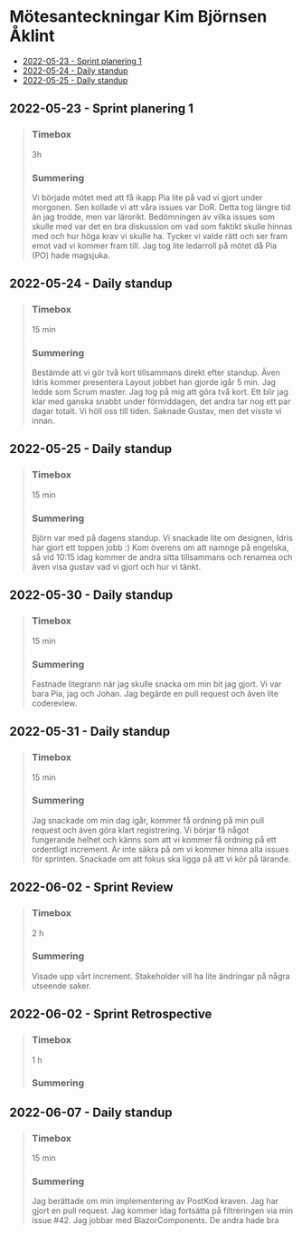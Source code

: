 # Mötesanteckningar Kim Björnsen Åklint

- [2022-05-23 - Sprint planering 1](#2022-05-23---sprint-planering-1)
- [2022-05-24 - Daily standup](#2022-05-24---daily-standup)
- [2022-05-25 - Daily standup](#2022-05-25---daily-standup)
  
## 2022-05-23 - Sprint planering 1

> ### Timebox
> 3h
> ### Summering
> Vi började mötet med att få ikapp Pia lite på vad vi gjort under morgonen. Sen kollade vi att våra issues var DoR. Detta tog längre tid än jag trodde, men var lärorikt.
> Bedömningen av vilka issues som skulle med var det en bra diskussion om vad som faktikt skulle hinnas med och hur höga krav vi skulle ha. Tycker vi valde rätt och ser fram emot vad vi kommer fram till.
> Jag tog lite ledarroll på mötet då Pia (PO) hade magsjuka.

## 2022-05-24 - Daily standup

> ### Timebox
> 15 min
> ### Summering
> Bestämde att vi gör två kort tillsammans direkt efter standup. Även Idris kommer presentera Layout jobbet han gjorde igår 5 min.
> Jag ledde som Scrum master.
> Jag tog på mig att göra två kort. Ett blir jag klar med ganska snabbt under förmiddagen, det andra tar nog ett par dagar totalt.
> Vi höll oss till tiden. Saknade Gustav, men det visste vi innan.

## 2022-05-25 - Daily standup

> ### Timebox
> 15 min
> ### Summering
> Björn var med på dagens standup. Vi snackade lite om designen, Idris har gjort ett toppen jobb :)
> Kom överens om att namnge på engelska, så vid 10:15 idag kommer de andra sitta tillsammans och renamea och även visa gustav vad vi gjort och hur vi tänkt.

## 2022-05-30 - Daily standup

> ### Timebox
> 15 min
> ### Summering
> Fastnade litegrann när jag skulle snacka om min bit jag gjort. Vi var bara Pia, jag och Johan. Jag begärde en pull request och även lite codereview.

## 2022-05-31 - Daily standup

> ### Timebox
> 15 min
> ### Summering
> Jag snackade om min dag igår, kommer få ordning på min pull request och även göra klart registrering. 
> Vi börjar få något fungerande helhet och känns som att vi kommer få ordning på ett ordentligt increment. Är inte säkra på om vi kommer hinna alla issues för sprinten.
> Snackade om att fokus ska ligga på att vi kör på lärande.


## 2022-06-02 - Sprint Review

> ### Timebox
> 2 h
> ### Summering
> Visade upp vårt increment. 
> Stakeholder vill ha lite ändringar på några utseende saker.
> 


## 2022-06-02 - Sprint Retrospective

> ### Timebox
> 1 h
> ### Summering


## 2022-06-07 - Daily standup

> ### Timebox
> 15 min
> ### Summering
> Jag berättade om min implementering av PostKod kraven. Jag har gjort en pull request.
> Jag kommer idag fortsätta på filtreringen via min issue #42. Jag jobbar med BlazorComponents.
> De andra hade bra 